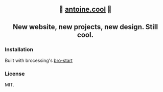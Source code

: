 <h2 align="center">👀 <a href="http://antoine.cool">antoine.cool</a> 👀<h2>
<p align="center">New website, new projects, new design. Still cool.<p>

### Installation
Built with brocessing's [bro-start](https://github.com/brocessing/bro-start/)

### License
MIT.
